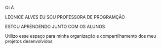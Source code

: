 OLÁ

LEONICE ALVES
EU SOU PROFESSORA DE PROGRAMÇÃO

ESTOU APRENDENDO JUNTO COM OS ALUNOS

Utilizo esse espaço para minha organização e compartilhamento dos meu projetos desenvolvidos
